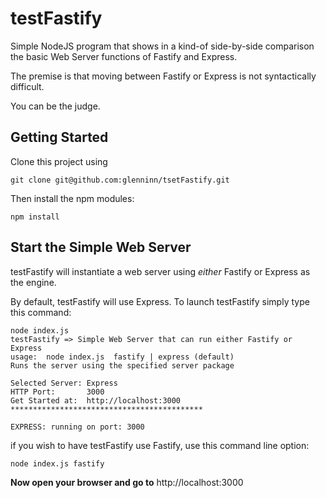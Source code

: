 # testFastify
Simple NodeJS program that shows in a kind-of side-by-side comparison the basic Web Server functions of Fastify and Express.

The premise is that moving between Fastify or Express is not syntactically difficult. 

You can be the judge.

## Getting Started
Clone this project using
```
git clone git@github.com:glenninn/tsetFastify.git
```

Then install the npm modules:
```
npm install
```

## Start the Simple Web Server
testFastify will instantiate a web server using *either* Fastify or Express as the engine.  

By default, testFastify will use Express. To launch testFastify simply type this command:
```
node index.js
testFastify => Simple Web Server that can run either Fastify or Express
usage:  node index.js  fastify | express (default)
Runs the server using the specified server package

Selected Server: Express
HTTP Port:       3000
Get Started at:  http://localhost:3000
*******************************************

EXPRESS: running on port: 3000
```

if you wish to have testFastify use Fastify, use this command line option:
```
node index.js fastify
```

**Now open your browser and go to** http://localhost:3000
